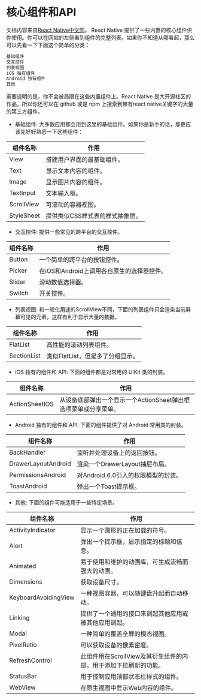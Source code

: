 # 核心组件和API
文档内容来自[React Native中文网](https://reactnative.cn/docs/components-and-apis)。
React Native 提供了一些内置的核心组件供你使用。你可以在网站的左侧看到组件的完整列表。如果你不知道从哪看起，那么可以先看一下下面这个简单的分类：
```markdown
基础组件
交互控件
列表视图
iOS 独有组件
Android 独有组件
其他
```

需要说明的是，你不会被局限在这些内置组件上。React Native 是大开源社区的作品，所以你还可以在 github 或是 npm 上搜索到带有react native关键字的大量的第三方组件。

* 基础组件: 大多数应用都会用到这里的基础组件。如果你是新手的话，那更应该先好好熟悉一下这些组件：

组件名称 | 作用
------- | -------
View | 搭建用户界面的最基础组件。
Text | 显示文本内容的组件。
Image | 显示图片内容的组件。
TextInput | 文本输入框。
ScrollView | 可滚动的容器视图。
StyleSheet | 提供类似CSS样式表的样式抽象层。

* 交互控件: 提供一些常见的跨平台的交互控件。

组件名称 | 作用
------- | -------
Button | 一个简单的跨平台的按钮控件。
Picker | 在iOS和Android上调用各自原生的选择器控件。
Slider | 滑动数值选择器。
Switch | 开关控件。

* 列表视图: 和一般化用途的ScrollView不同，下面的列表组件只会渲染当前屏幕可见的元素，这样有利于显示大量的数据。

组件名称 | 作用
------- | -------
FlatList | 高性能的滚动列表组件。
SectionList | 类似FlatList，但是多了分组显示。

* iOS 独有的组件和 API: 下面的组件都是对常用的 UIKit 类的封装。

组件名称 | 作用
------- | -------
ActionSheetIOS | 从设备底部弹出一个显示一个ActionSheet弹出框选项菜单或分享菜单。

* Android 独有的组件和 API: 下面的组件提供了对 Android 常用类的封装。

组件名称 | 作用
------- | -------
BackHandler | 监听并处理设备上的返回按钮。
DrawerLayoutAndroid | 渲染一个DrawerLayout抽屉布局。
PermissionsAndroid | 对Android 6.0引入的权限模型的封装。
ToastAndroid | 弹出一个Toast提示框。

* 其他: 下面的组件可能适用于一些特定场景。

组件名称 | 作用
------- | -------
ActivityIndicator | 显示一个圆形的正在加载的符号。
Alert | 弹出一个提示框，显示指定的标题和信息。
Animated | 易于使用和维护的动画库，可生成流畅而强大的动画。
Dimensions | 获取设备尺寸。
KeyboardAvoidingView | 一种视图容器，可以随键盘升起而自动移动。
Linking | 提供了一个通用的接口来调起其他应用或被其他应用调起。
Modal | 一种简单的覆盖全屏的模态视图。
PixelRatio | 可以获取设备的像素密度。
RefreshControl | 此组件用在ScrollView及其衍生组件的内部，用于添加下拉刷新的功能。
StatusBar | 用于控制应用顶部状态栏样式的组件。
WebView | 在原生视图中显示Web内容的组件。